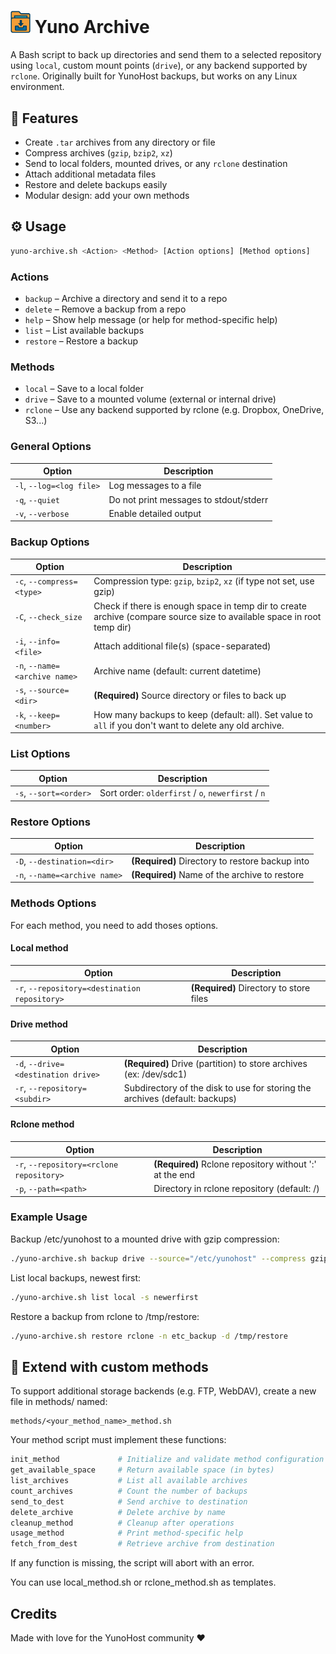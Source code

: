 <h1>
  <img src="./logo.png" width="32px" alt="Logo of Yuno Archive">
  Yuno Archive
</h1>

A Bash script to back up directories and send them to a selected repository using `local`, custom mount points (`drive`), or any backend supported by `rclone`. Originally built for YunoHost backups, but works on any Linux environment.


## 🧰 Features

- Create `.tar` archives from any directory or file
- Compress archives (`gzip`, `bzip2`, `xz`)
- Send to local folders, mounted drives, or any `rclone` destination
- Attach additional metadata files
- Restore and delete backups easily
- Modular design: add your own methods

## ⚙️ Usage

```bash
yuno-archive.sh <Action> <Method> [Action options] [Method options]
```

### Actions

- `backup` – Archive a directory and send it to a repo
- `delete` – Remove a backup from a repo
- `help` – Show help message (or help <Method> for method-specific help)
- `list` – List available backups
- `restore` – Restore a backup

### Methods

- `local` – Save to a local folder
- `drive` – Save to a mounted volume (external or internal drive)
- `rclone` – Use any backend supported by rclone (e.g. Dropbox, OneDrive, S3...)

### General Options

Option|Description
------|-----------
`-l`, `--log=<log file>`|Log messages to a file|
`-q`, `--quiet`|Do not print messages to stdout/stderr
`-v`, `--verbose`|Enable detailed output

### Backup Options

Option|Description
------|-----------
`-c`, `--compress=<type>`| Compression type: `gzip`, `bzip2`, `xz` (if type not set, use gzip)
`-C`, `--check_size` | Check if there is enough space in temp dir to create archive (compare source size to available space in root temp dir)
`-i`, `--info=<file>`| Attach additional file(s) (space-separated)
`-n`, `--name=<archive name>`|Archive name (default: current datetime)
`-s`, `--source=<dir>`| **(Required)** Source directory or files to back up
`-k`, `--keep=<number>`| How many backups to keep (default: all). Set value to `all` if you don't want to delete any old archive.

### List Options

Option|Description
------|-----------
`-s`, `--sort=<order>`|Sort order: `olderfirst` / `o`, `newerfirst` / `n`

### Restore Options
Option|Description
------|-----------
`-D`, `--destination=<dir>`|**(Required)** Directory to restore backup into
`-n`, `--name=<archive name>`|**(Required)** Name of the archive to restore

### Methods Options

For each method, you need to add thoses options.

#### Local method

Option|Description
------|-----------
`-r`, `--repository=<destination repository>`| **(Required)** Directory to store files

#### Drive method

Option|Description
------|-----------
`-d`, `--drive=<destination drive>` | **(Required)** Drive (partition) to store archives (ex: /dev/sdc1)
`-r`, `--repository=<subdir>`| Subdirectory of the disk to use for storing the archives (default: backups)

#### Rclone method

Option|Description
------|-----------
`-r`, `--repository=<rclone repository>`| **(Required)** Rclone repository without ':' at the end
`-p`, `--path=<path>`| Directory in rclone repository (default: /)

### Example Usage

Backup /etc/yunohost to a mounted drive with gzip compression:
```bash
./yuno-archive.sh backup drive --source="/etc/yunohost" --compress gzip -n etc_backup -d /dev/sdg2
```
List local backups, newest first:
```bash
./yuno-archive.sh list local -s newerfirst
```
Restore a backup from rclone to /tmp/restore:
```bash
./yuno-archive.sh restore rclone -n etc_backup -d /tmp/restore
```

## 🧩 Extend with custom methods

To support additional storage backends (e.g. FTP, WebDAV), create a new file in methods/ named:
```
methods/<your_method_name>_method.sh
```
Your method script must implement these functions:
```bash
init_method             # Initialize and validate method configuration
get_available_space     # Return available space (in bytes)
list_archives           # List all available archives
count_archives          # Count the number of backups
send_to_dest            # Send archive to destination
delete_archive          # Delete archive by name
cleanup_method          # Cleanup after operations
usage_method            # Print method-specific help
fetch_from_dest         # Retrieve archive from destination
```
If any function is missing, the script will abort with an error.

You can use local_method.sh or rclone_method.sh as templates.

## Credits

Made with love for the YunoHost community ❤️
